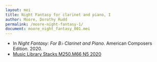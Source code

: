```yaml
---
layout: mei
title: Night Fantasy for clarinet and piano, I
author: Moore, Dorothy Rudd
permalink: /moore-night-fantasy-1/
document: moore_night_fantasy_001.mei
---
```


- In *Night Fantasy: For B♭ Clarinet and Piano.* American Composers Edition. 2020.
- <a href="https://tufts-primo.hosted.exlibrisgroup.com/permalink/f/bnf7qa/01TUN_ALMA21285436670003851" target="_blank">Music Library Stacks M250.M66 N5 2020</a>
